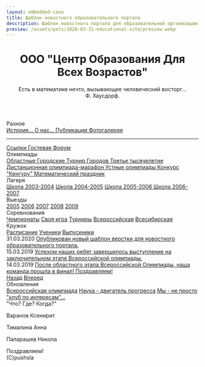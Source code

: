 ```yaml
---
layout: embedded-case
title: Шаблон новостного образовательного портала
description: Шаблон новостного портала для образовательной организации. Яркий и непринужденный, немного детский material design. Адаптивный интерфейс. 
preview: /assets/pets/2020-03-31-educational-site/preview.webp
---
```

<head>
    <meta itemprop="description" name="description" content="{%- if page.description -%}{{ page.description | truncate: 160 }}{%- else -%}{{ site.description | truncate: 160  }}{%- endif -%}" />
    <meta charset="UTF-8"/>
    <meta name="viewport" content="width=device-width, initial-scale=1, shrink-to-fit=no"/>
    <title>EDU TEMPLATE</title>
    <link rel="stylesheet" href="https://stackpath.bootstrapcdn.com/bootstrap/4.5.0/css/bootstrap.min.css" integrity="sha384-9aIt2nRpC12Uk9gS9baDl411NQApFmC26EwAOH8WgZl5MYYxFfc+NcPb1dKGj7Sk" crossorigin="anonymous">
    <link href="https://fonts.googleapis.com/css?family=Pacifico&display=swap" rel="stylesheet"/>
    <link rel="stylesheet" href="/assets/pets/2020-03-31-educational-site/styles.css"/>
</head>
<body>
    <div class="container">
        <header class="header row">
            <div class="header__name col-lg-5 offset-lg-1">
                <h1 class="text-left">
                ООО "Центр Образования Для Всех Возрастов"
                </h1>
            </div>
            <div class="header__sign col-lg-4 offset-lg-2">
                <p>
                    Есть в математике нечто, вызывающее человеческий восторг... <br/>
                    Ф. Хаусдорф.
                </p>
            </div>
        </header>
        <main class="main row">
            <div class="col-lg-2 col-md-3 col-4">
                <div class="main__sheet">
                    <div class="main__sheet__caption">
                        Разное
                    </div>
                    <a class="main__sheet__reference" href="#">
                        История...
                    </a>
                    <a class="main__sheet__reference" href="#">
                        О нас...
                    </a>
                    <a class="main__sheet__reference" href="#">
                        Публикации
                    </a>
                    <a class="main__sheet__reference" href="#">
                        Фотогалерея
                    </a>
                    <hr>
                    <a class="main__sheet__reference" href="#">
                        Ссылки
                    </a>
                    <a class="main__sheet__reference" href="#">
                        Гостевая
                    </a>
                    <a class="main__sheet__reference" href="#">
                        Форум
                    </a>
                </div>
                <div class="main__sheet">
                    <div class="main__sheet__caption">
                        Олимпиады
                    </div>
                    <a href="#" class="main__sheet__reference">
                        Областные
                    </a>
                    <a href="#" class="main__sheet__reference">
                        Городские
                    </a>
                    <a href="#" class="main__sheet__reference">
                        Турнир Городов
                    </a>
                    <a href="#" class="main__sheet__reference">
                        Третье тысячелетие
                    </a>
                    <a href="#" class="main__sheet__reference">
                        Дистанционная олимпиада-марафон
                    </a>
                    <a href="#" class="main__sheet__reference">
                        Устные олимпиады
                    </a>
                    <a href="#" class="main__sheet__reference">
                        Конкурс "Кенгуру"
                    </a>
                    <a href="#" class="main__sheet__reference">
                        Математический праздник
                    </a>
                </div>
                <div class="main__sheet">
                    <div class="main__sheet__caption">
                        Лагеря
                    </div>
                    <a href="#" class="main__sheet__reference">Школа 2003-2004</a>
                    <a href="#" class="main__sheet__reference">Школа 2004-2005</a>
                    <a href="#" class="main__sheet__reference">
                        Школа 2005-2006
                    </a>
                    <a href="#" class="main__sheet__reference">
                        Школа 2006-2007
                    </a>
                </div>
                <div class="main__sheet">
                    <div class="main__sheet__caption">
                        Выезды
                    </div>
                    <a href="" class="main__sheet__reference">2005</a>
                    <a href="" class="main__sheet__reference">2006</a>
                    <a href="" class="main__sheet__reference">2007</a>
                    <a href="" class="main__sheet__reference">2008</a>
                    <a href="" class="main__sheet__reference">2009</a>
                </div>
                <div class="main__sheet">
                    <div class="main__sheet__caption">
                        Соревнования
                    </div>
                    <a href="" class="main__sheet__reference">Чемпионаты</a>
                    <a href="" class="main__sheet__reference">Своя игра</a>
                    <a href="" class="main__sheet__reference">Турниры</a>
                    <a href="" class="main__sheet__reference">Всероссийская</a>
                    <a href="" class="main__sheet__reference">Всесибирская</a>
                </div>
                <div class="main__sheet">
                    <div class="main__sheet__caption">
                        Кружок
                    </div>
                    <a href="" class="main__sheet__reference">Расписание</a>
                    <a href="" class="main__sheet__reference">Ученики</a>
                    <a href="" class="main__sheet__reference">Выпускники</a>
                </div>
            </div>
            <div class="col-lg-8 col-md-9 col-8">
                <div class="main__main">
                    <section class="main__post row">
                        <span class="main__post__date col-lg-2">31.03.2020</span>
                        <a class="main__post__name col-lg-10" href="#">
                            Опубликован новый шаблон верстки для новостного образовательного портала.
                        </a>
                    </section>
                    <section class="main__post row">
                        <span class="main__post__date col-lg-2">15.03.2019</span>
                        <a class="main__post__name col-lg-10" href="#">
                            Успехом наших ребят завершилось выступление на заключительном этапе Всероссийской олимпиады.
                        </a>
                    </section>
                    <section class="main__post row">
                        <span class="main__post__date col-lg-2">14.03.2019</span>
                        <a class="main__post__name col-lg-10" href="#">
                            После областного этапа Всероссийской Олимпиады, наша команда прошла в финал! Поздравляем!
                        </a>
                    </section>
                    <div class="row">
                        <nav class="col-lg-4 offset-lg-4 d-flex justify-content-between">
                            <a class="main__nav" href="#">Назад</a>
                            <a class="main__nav" href="#">Вперед</a>
                        </nav>
                    </div>
                </div>
            </div>
            <div class="col-lg-2 offset-lg-0 col-md-9 col-8 offset-md-3 offset-4">
                <div class="main__sheet">
                    <div class="main__sheet__caption">
                        Обновления
                    </div>
                    <a href="" class="main__sheet__reference">Всероссийская олимпиада</a>
                    <a href="" class="main__sheet__reference">Наука - двигатель прогресса</a>
                    <a href="" class="main__sheet__reference">Мы - не просто "клуб по интересам"...</a>
                </div>
                <div class="main__sheet">
                    <div class="main__sheet__caption">
                        "Что? Где? Когда?"
                    </div>
                </div>
                <div class="main__sheet">
                    <p>
                        Варанов Ксенирит
                    </p>
                    <p>
                        Тималина Анна
                    </p>
                    <p>
                        Папарашев Никола
                    </p>
                    <div class="main__sheet__caption main__sheet__caption_undersigned">
                        Поздравляем!
                    </div>
                </div>
            </div>
        </main>
        <footer class="footer row">
            <div class="col-lg-12 text-center">
                (C)pushsla
            </div>
        </footer>
    </div>
</body>
